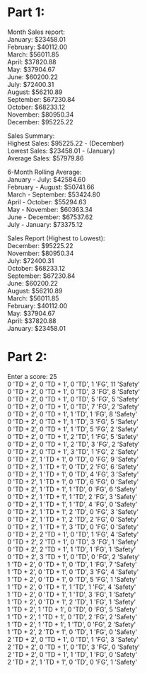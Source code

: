 # Part 1:
Month Sales report:<br />
January: $23458.01<br />
February: $40112.00<br />
March: $56011.85<br />
April: $37820.88<br />
May: $37904.67<br />
June: $60200.22<br />
July: $72400.31<br />
August: $56210.89<br />
September: $67230.84<br />
October: $68233.12<br />
November: $80950.34<br />
December: $95225.22<br />

Sales Summary:<br />
Highest Sales: $95225.22 - (December)<br />
Lowest Sales: $23458.01 - (January)<br />
Average Sales: $57979.86<br />

6-Month Rolling Average:<br />
January - July: $42584.60<br />
February - August: $50741.66<br />
March - September: $53424.80<br />
April - October: $55294.63<br />
May - November: $60363.34<br />
June - December: $67537.62<br />
July - January: $73375.12<br />

Sales Report (Highest to Lowest):<br />
December: $95225.22<br />
November: $80950.34<br />
July: $72400.31<br />
October: $68233.12<br />
September: $67230.84<br />
June: $60200.22<br />
August: $56210.89<br />
March: $56011.85<br />
February: $40112.00<br />
May: $37904.67<br />
April: $37820.88<br />
January: $23458.01<br />

# Part 2:
Enter a score: 25<br/>
0 'TD + 2', 0 'TD + 1', 0 'TD', 1 'FG', 11 'Safety'<br />
0 'TD + 2', 0 'TD + 1', 0 'TD', 3 'FG', 8 'Safety'<br />
0 'TD + 2', 0 'TD + 1', 0 'TD', 5 'FG', 5 'Safety'<br />
0 'TD + 2', 0 'TD + 1', 0 'TD', 7 'FG', 2 'Safety'<br />
0 'TD + 2', 0 'TD + 1', 1 'TD', 1 'FG', 8 'Safety'<br />
0 'TD + 2', 0 'TD + 1', 1 'TD', 3 'FG', 5 'Safety'<br />
0 'TD + 2', 0 'TD + 1', 1 'TD', 5 'FG', 2 'Safety'<br />
0 'TD + 2', 0 'TD + 1', 2 'TD', 1 'FG', 5 'Safety'<br />
0 'TD + 2', 0 'TD + 1', 2 'TD', 3 'FG', 2 'Safety'<br />
0 'TD + 2', 0 'TD + 1', 3 'TD', 1 'FG', 2 'Safety'<br />
0 'TD + 2', 1 'TD + 1', 0 'TD', 0 'FG', 9 'Safety'<br />
0 'TD + 2', 1 'TD + 1', 0 'TD', 2 'FG', 6 'Safety'<br />
0 'TD + 2', 1 'TD + 1', 0 'TD', 4 'FG', 3 'Safety'<br />
0 'TD + 2', 1 'TD + 1', 0 'TD', 6 'FG', 0 'Safety'<br />
0 'TD + 2', 1 'TD + 1', 1 'TD', 0 'FG', 6 'Safety'<br />
0 'TD + 2', 1 'TD + 1', 1 'TD', 2 'FG', 3 'Safety'<br />
0 'TD + 2', 1 'TD + 1', 1 'TD', 4 'FG', 0 'Safety'<br />
0 'TD + 2', 1 'TD + 1', 2 'TD', 0 'FG', 3 'Safety'<br />
0 'TD + 2', 1 'TD + 1', 2 'TD', 2 'FG', 0 'Safety'<br />
0 'TD + 2', 1 'TD + 1', 3 'TD', 0 'FG', 0 'Safety'<br />
0 'TD + 2', 2 'TD + 1', 0 'TD', 1 'FG', 4 'Safety'<br />
0 'TD + 2', 2 'TD + 1', 0 'TD', 3 'FG', 1 'Safety'<br />
0 'TD + 2', 2 'TD + 1', 1 'TD', 1 'FG', 1 'Safety'<br />
0 'TD + 2', 3 'TD + 1', 0 'TD', 0 'FG', 2 'Safety'<br />
1 'TD + 2', 0 'TD + 1', 0 'TD', 1 'FG', 7 'Safety'<br />
1 'TD + 2', 0 'TD + 1', 0 'TD', 3 'FG', 4 'Safety'<br />
1 'TD + 2', 0 'TD + 1', 0 'TD', 5 'FG', 1 'Safety'<br />
1 'TD + 2', 0 'TD + 1', 1 'TD', 1 'FG', 4 'Safety'<br />
1 'TD + 2', 0 'TD + 1', 1 'TD', 3 'FG', 1 'Safety'<br />
1 'TD + 2', 0 'TD + 1', 2 'TD', 1 'FG', 1 'Safety'<br />
1 'TD + 2', 1 'TD + 1', 0 'TD', 0 'FG', 5 'Safety'<br />
1 'TD + 2', 1 'TD + 1', 0 'TD', 2 'FG', 2 'Safety'<br />
1 'TD + 2', 1 'TD + 1', 1 'TD', 0 'FG', 2 'Safety'<br />
1 'TD + 2', 2 'TD + 1', 0 'TD', 1 'FG', 0 'Safety'<br />
2 'TD + 2', 0 'TD + 1', 0 'TD', 1 'FG', 3 'Safety'<br />
2 'TD + 2', 0 'TD + 1', 0 'TD', 3 'FG', 0 'Safety'<br />
2 'TD + 2', 0 'TD + 1', 1 'TD', 1 'FG', 0 'Safety'<br />
2 'TD + 2', 1 'TD + 1', 0 'TD', 0 'FG', 1 'Safety'<br />
